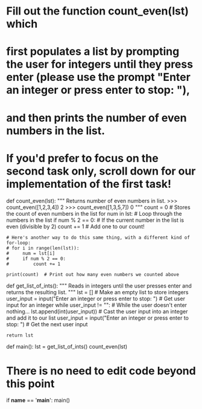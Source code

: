 # Fill out the function count_even(lst) which

# first populates a list by prompting the user for integers until they press enter (please use the prompt "Enter an integer or press enter to stop: "),

# and then prints the number of even numbers in the list.

# If you'd prefer to focus on the second task only, scroll down for our implementation of the first task!

def count_even(lst):
    """
    Returns number of even numbers in list.
    >>> count_even([1,2,3,4])
    2
    >>> count_even([1,3,5,7])
    0
    """
    count = 0  # Stores the count of even numbers in the list
    for num in lst:  # Loop through the numbers in the list
        if num % 2 == 0:  # If the current number in the list is even (divisible by 2)
            count += 1  # Add one to our count!

    # Here's another way to do this same thing, with a different kind of for-loop:
    # for i in range(len(lst)):
    #     num = lst[i]
    #     if num % 2 == 0:
    #         count += 1

    print(count)  # Print out how many even numbers we counted above

def get_list_of_ints():
    """
    Reads in integers until the user presses enter and returns the resulting list.
    """
    lst = []  # Make an empty list to store integers
    user_input = input("Enter an integer or press enter to stop: ")  # Get user input for an integer
    while user_input != "":  # While the user doesn't enter nothing...
        lst.append(int(user_input))  # Cast the user input into an integer and add it to our list
        user_input = input("Enter an integer or press enter to stop: ")  # Get the next user input

    return lst

def main():
    lst = get_list_of_ints()
    count_even(lst)


# There is no need to edit code beyond this point

if __name__ == '__main__':
    main()